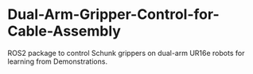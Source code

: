# Dual-Arm-Gripper-Control-for-Cable-Assembly
ROS2 package to control Schunk grippers on dual-arm UR16e robots for learning from Demonstrations.

